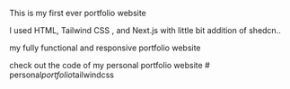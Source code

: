 This is my first ever portfolio website 

I used HTML, Tailwind CSS , and Next.js with little bit addition of shedcn..

my fully functional and responsive portfolio website

check out the code of my personal portfolio website
#   p e r s o n a l _ p o r t f o l i o _ t a i l w i n d c s s 
 
 
